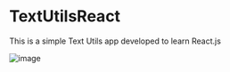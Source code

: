 # TextUtilsReact
This is a simple Text Utils app developed to learn React.js

![image](https://github.com/user-attachments/assets/e1b55217-be17-4773-8792-80123a13ad46)




